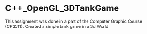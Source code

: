 # C++_OpenGL_3DTankGame

This assignment was done in a part of the Computer Graphic Course (CPS511).
Created a simple tank game in a 3d World
